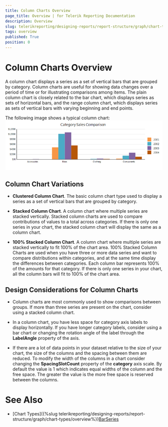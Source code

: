 ```yaml
---
title: Column Charts Overview
page_title: Overview | for Telerik Reporting Documentation
description: Overview
slug: telerikreporting/designing-reports/report-structure/graph/chart-types/column-charts/overview
tags: overview
published: True
position: 0
---
```


# Column Charts Overview



A column chart displays a series as a set of vertical bars that are grouped by category. Column charts are useful for
        showing data changes over a period of time or for illustrating comparisons among items. The plain column chart is closely related
        to the bar chart, which displays series as sets of horizontal bars, and the range column chart, which displays series as sets of
        vertical bars with varying beginning and end points.
      

The following image shows a typical column chart:  
  ![Column Chart](images/Graph/ColumnChart.png)

## Column Chart Variations

* __Clustered Column Chart__. The basic column chart type used to display a series as a set of vertical bars that are grouped by category.
            

* __Stacked Column Chart__. A column chart where multiple series are stacked vertically.
              Stacked column charts are used to compare contributions of values to a total across categories. If there is only
              one series in your chart, the stacked column chart will display the same as a column chart.
            

* __100% Stacked Column Chart__. A column chart where multiple series are stacked vertically
              to fit 100% of the chart area. 100% Stacked Column Charts are used when you have three or more data series and want
              to compare distributions within categories, and at the same time display the differences between categories. Each column
              bar represents 100% of the amounts for that category. If there is only one series in your chart, all the column bars will
              fit to 100% of the chart area.
            

## Design Considerations for Column Charts

* Column charts are most commonly used to show comparisons between groups. If more than three series are
              present on the chart, consider using a stacked column chart.
            

* In a column chart, you have less space for category axis labels to display horizontally. If you have longer
              category labels, consider using a bar chart or changing the rotation angle of the label through the
              __LabelAngle__ property of the axis.
            

* If there are a lot of data points in your dataset relative to the size of your chart, the size of the columns
              and the spacing between them are reduced. To modify the width of the columns in a chart consider changing the
              __SpacingSlotCount__ property of the __category__ axis scale. By default the
              value is 1 which indicates equal widths of the column and the free space. The greater the value is the more free space
              is reserved between the columns.
            

# See Also


 * [Chart Types]({%slug telerikreporting/designing-reports/report-structure/graph/chart-types/overview%})[BarSeries](/reporting/api/Telerik.Reporting.BarSeries)
